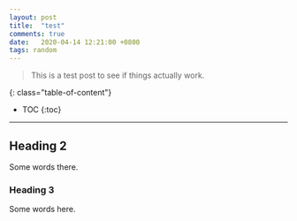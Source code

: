 ```yaml
---
layout: post
title:  "test"
comments: true
date:   2020-04-14 12:21:00 +0800
tags: random
---
```


> This is a test post to see if things actually work.

<!--more-->

{: class="table-of-content"}
* TOC
{:toc}

---

## Heading 2

Some words there.

### Heading 3

Some words here.